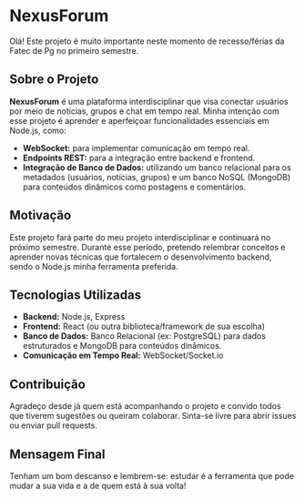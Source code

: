 # NexusForum

Olá! Este projeto é muito importante neste momento de recesso/férias da Fatec de Pg no primeiro semestre. 

## Sobre o Projeto

**NexusForum** é uma plataforma interdisciplinar que visa conectar usuários por meio de notícias, grupos e chat em tempo real. Minha intenção com esse projeto é aprender e aperfeiçoar funcionalidades essenciais em Node.js, como:
- **WebSocket:** para implementar comunicação em tempo real.
- **Endpoints REST:** para a integração entre backend e frontend.
- **Integração de Banco de Dados:** utilizando um banco relacional para os metadados (usuários, notícias, grupos) e um banco NoSQL (MongoDB) para conteúdos dinâmicos como postagens e comentários.

## Motivação

Este projeto fará parte do meu projeto interdisciplinar e continuará no próximo semestre. Durante esse período, pretendo relembrar conceitos e aprender novas técnicas que fortalecem o desenvolvimento backend, sendo o Node.js minha ferramenta preferida.

## Tecnologias Utilizadas

- **Backend:** Node.js, Express
- **Frontend:** React (ou outra biblioteca/framework de sua escolha)
- **Banco de Dados:** Banco Relacional (ex: PostgreSQL) para dados estruturados e MongoDB para conteúdos dinâmicos.
- **Comunicação em Tempo Real:** WebSocket/Socket.io

## Contribuição

Agradeço desde já quem está acompanhando o projeto e convido todos que tiverem sugestões ou queiram colaborar. Sinta-se livre para abrir issues ou enviar pull requests.

## Mensagem Final

Tenham um bom descanso e lembrem-se: estudar é a ferramenta que pode mudar a sua vida e a de quem está à sua volta!


